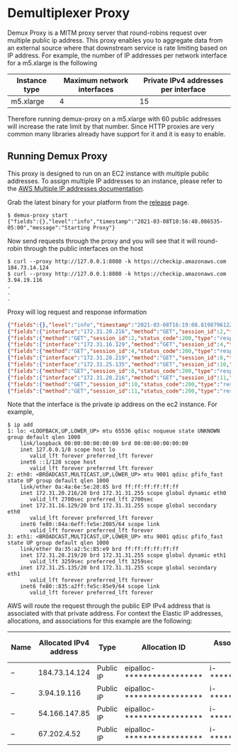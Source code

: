 # Demultiplexer Proxy
Demux Proxy is a MITM proxy server that round-robins request over multiple public ip address. This proxy enables you to aggregate data from an external source where that downstream service is rate limiting based on IP address. For example, the number of IP addresses per network interface for a m5.xlarge is the following

| Instance type | Maximum network interfaces | Private IPv4 addresses per interface |
|---------------|----------------------------|--------------------------------------|
| m5.xlarge | 4 | 15 |

Therefore running demux-proxy on a m5.xlarge with 60 public addresses will increase the rate limit by that number. Since HTTP proxies are very common many libraries already have support for it and it is easy to enable.

## Running Demux Proxy

This proxy is designed to run on an EC2 instance with multiple public addresses. To assign multiple IP addresses to an instance, please refer to the [AWS Multiple IP addresses documentation](https://docs.aws.amazon.com/AWSEC2/latest/UserGuide/MultipleIP.html).

Grab the latest binary for your platform from the [release](https://github.com/mberwanger/demux-proxy/releases) page.

```
$ demux-proxy start
{"fields":{},"level":"info","timestamp":"2021-03-08T10:56:40.086535-05:00","message":"Starting Proxy"}
```

Now send requests through the proxy and you will see that it will round-robin through the public interfaces on the host

```
$ curl --proxy http://127.0.0.1:8080 -k https://checkip.amazonaws.com
184.73.14.124
$ curl --proxy http://127.0.0.1:8080 -k https://checkip.amazonaws.com
3.94.19.116
.
.
.
```

Proxy will log request and response information 

```json
{"fields":{},"level":"info","timestamp":"2021-03-08T16:19:08.819879612Z","message":"Starting Proxy"}
{"fields":{"interface":"172.31.20.216","method":"GET","session_id":2,"type":"request","url":"https://checkip.amazonaws.com:443/"},"level":"info","timestamp":"2021-03-08T16:19:13.807451213Z","message":"outbound request"}
{"fields":{"method":"GET","session_id":2,"status_code":200,"type":"response","url":"https://checkip.amazonaws.com:443/"},"level":"info","timestamp":"2021-03-08T16:19:13.825450683Z","message":"inbound response"}
{"fields":{"interface":"172.31.16.129","method":"GET","session_id":4,"type":"request","url":"https://checkip.amazonaws.com:443/"},"level":"info","timestamp":"2021-03-08T16:19:16.501391662Z","message":"outbound request"}
{"fields":{"method":"GET","session_id":4,"status_code":200,"type":"response","url":"https://checkip.amazonaws.com:443/"},"level":"info","timestamp":"2021-03-08T16:19:16.506607494Z","message":"inbound response"}
{"fields":{"interface":"172.31.28.219","method":"GET","session_id":8,"type":"request","url":"https://checkip.amazonaws.com:443/"},"level":"info","timestamp":"2021-03-08T16:19:17.131299168Z","message":"outbound request"}
{"fields":{"interface":"172.31.25.135","method":"GET","session_id":10,"type":"request","url":"https://checkip.amazonaws.com:443/"},"level":"info","timestamp":"2021-03-08T16:19:17.425001254Z","message":"outbound request"}
{"fields":{"method":"GET","session_id":8,"status_code":200,"type":"response","url":"https://checkip.amazonaws.com:443/"},"level":"info","timestamp":"2021-03-08T16:19:17.46526242Z","message":"inbound response"}
{"fields":{"interface":"172.31.20.216","method":"GET","session_id":11,"type":"request","url":"https://checkip.amazonaws.com:443/"},"level":"info","timestamp":"2021-03-08T16:19:17.597561633Z","message":"outbound request"}
{"fields":{"method":"GET","session_id":10,"status_code":200,"type":"response","url":"https://checkip.amazonaws.com:443/"},"level":"info","timestamp":"2021-03-08T16:19:17.637055792Z","message":"inbound response"}
{"fields":{"method":"GET","session_id":11,"status_code":200,"type":"response","url":"https://checkip.amazonaws.com:443/"},"level":"info","timestamp":"2021-03-08T16:19:17.702836882Z","message":"inbound response"}
```

Note that the interface is the private ip address on the ec2 instance. For example, 

```
$ ip add
1: lo: <LOOPBACK,UP,LOWER_UP> mtu 65536 qdisc noqueue state UNKNOWN group default qlen 1000
    link/loopback 00:00:00:00:00:00 brd 00:00:00:00:00:00
    inet 127.0.0.1/8 scope host lo
       valid_lft forever preferred_lft forever
    inet6 ::1/128 scope host
       valid_lft forever preferred_lft forever
2: eth0: <BROADCAST,MULTICAST,UP,LOWER_UP> mtu 9001 qdisc pfifo_fast state UP group default qlen 1000
    link/ether 0a:4a:6e:5e:20:85 brd ff:ff:ff:ff:ff:ff
    inet 172.31.20.216/20 brd 172.31.31.255 scope global dynamic eth0
       valid_lft 2700sec preferred_lft 2700sec
    inet 172.31.16.129/20 brd 172.31.31.255 scope global secondary eth0
       valid_lft forever preferred_lft forever
    inet6 fe80::84a:6eff:fe5e:2085/64 scope link
       valid_lft forever preferred_lft forever
3: eth1: <BROADCAST,MULTICAST,UP,LOWER_UP> mtu 9001 qdisc pfifo_fast state UP group default qlen 1000
    link/ether 0a:35:a2:5c:85:e9 brd ff:ff:ff:ff:ff:ff
    inet 172.31.28.219/20 brd 172.31.31.255 scope global dynamic eth1
       valid_lft 3259sec preferred_lft 3259sec
    inet 172.31.25.135/20 brd 172.31.31.255 scope global secondary eth1
       valid_lft forever preferred_lft forever
    inet6 fe80::835:a2ff:fe5c:85e9/64 scope link
       valid_lft forever preferred_lft forever
```

AWS will route the request through the public EIP IPv4 address that is associated with that private address. For context the Elastic IP addresses, allocations, and associations for this example are the following: 

| Name | Allocated IPv4 address | Type | Allocation ID | Associated instance ID | Private IP address | Association ID | Network interface owner account ID  | Network Border Group |
|------|------------------------|------|---------------|------------------------|--------------------|----------------|-------------------------------------|----------------------|
| – | 184.73.14.124 | Public IP | eipalloc-***************** | i-***************** | 172.31.20.216 | eipassoc-****************1 | ************ | us-east-1
| – | 3.94.19.116   | Public IP | eipalloc-***************** | i-***************** | 172.31.16.129 | eipassoc-****************2 | ************ | us-east-1
| – | 54.166.147.85 | Public IP | eipalloc-***************** | i-***************** | 172.31.28.219 | eipassoc-****************3 | ************ | us-east-1
| – | 67.202.4.52   | Public IP | eipalloc-***************** | i-***************** | 172.31.25.135 | eipassoc-****************4 | ************ | us-east-1
